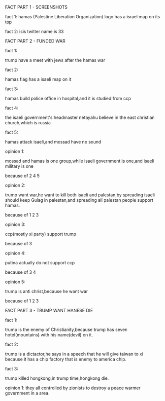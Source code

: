 FACT PART 1 - SCREENSHOTS

fact 1: hamas (Palestine Liberation Organization) logo has a israel map on its top

fact 2: isis twitter name is 33



FACT PART 2 - FUNDED WAR

fact 1:

trump have a meet with jews after the hamas war

fact 2:

hamas flag has a isaeli map on it

fact 3:

hamas build police office in hospital,and it is studied from ccp

fact 4:

the isaeli government's headmaster netayahu believe in the east christian church,which is russia

fact 5:

hamas attack isaeli,and mossad have no sound

opinion 1:

mossad and hamas is one group,while isaeli government is one,and isaeli military is one

because of 2 4 5

opinion 2:

trump want war,he want to kill both isaeli and palestan,by spreading isaeli should keep Gulag in palestan,and spreading all palestan people support hamas.

because of 1 2 3

opinion 3:

ccp(mostly xi party) support trump

because of 3

opinion 4:

putina actually do not support ccp

because of 3 4

opinion 5:

trump is anti christ,because he want war

because of 1 2 3



FACT PART 3 - TRUMP WANT HANESE DIE

fact 1:

trump is the enemy of Christianity,because trump has seven hotel(mountains) with his name(devil) on it.

fact 2:

trump is a dictactor,he says in a speech that he will give taiwan to xi because it has a chip factory that is enemy to america chip.

fact 3:

trump killed hongkong,in trump time,hongkong die.

opinion 1: they all controlled by zionists to destroy a peace warmer government in a area.
